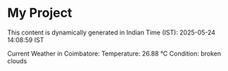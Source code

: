 # My Project

This content is dynamically generated in Indian Time (IST): 2025-05-24 14:08:59 IST


Current Weather in Coimbatore:
Temperature: 26.88 °C
Condition: broken clouds
